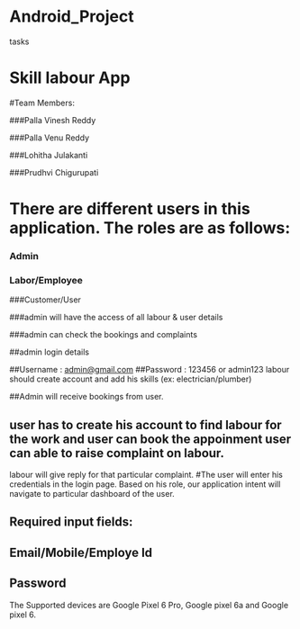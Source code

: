 # Android_Project
tasks

# Skill labour App

#Team Members: 

###Palla Vinesh Reddy

###Palla Venu Reddy

###Lohitha Julakanti

###Prudhvi Chigurupati

#	There are different users in this application. The roles are as follows: 

### Admin

###	Labor/Employee 

###Customer/User

###admin will have the access of all labour & user details

###admin can check the bookings and complaints

##admin login details

##Username : admin@gmail.com
##Password : 123456 or admin123 labour should create account and add his skills (ex: electrician/plumber)

##Admin  will receive bookings from user.
## user has to create his account  to find labour for the work and user can book the appoinment user can able to raise complaint on labour.
 
labour will give reply for that particular complaint.
#The user will enter his credentials in the login page. Based on his role, our application intent will navigate to particular dashboard of the user.
## Required input fields:
## Email/Mobile/Employe Id
## Password

The Supported devices are Google Pixel 6 Pro, Google pixel 6a and Google pixel 6.


